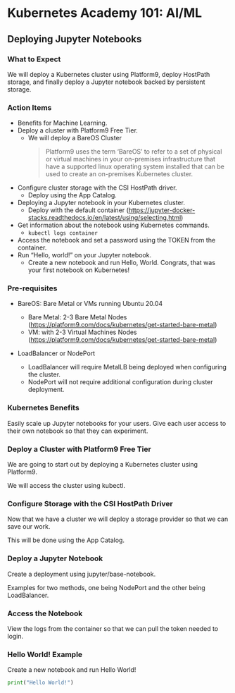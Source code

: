 # Kubernetes Academy 101: AI/ML

## Deploying Jupyter Notebooks

### What to Expect

We will deploy a Kubernetes cluster using Platform9, deploy HostPath storage, and finally deploy a Jupyter notebook backed by persistent storage.

### Action Items

- Benefits for Machine Learning.
- Deploy a cluster with Platform9 Free Tier.
  - We will deploy a BareOS Cluster
    > Platform9 uses the term ‘BareOS’ to refer to a set of physical or virtual machines in your on-premises infrastructure that have a supported linux operating system installed that can be used to create an on-premises Kubernetes cluster.
- Configure cluster storage with the CSI HostPath driver.
  - Deploy using the App Catalog.
- Deploying a Jupyter notebook in your Kubernetes cluster.
  - Deploy with the default container (<https://jupyter-docker-stacks.readthedocs.io/en/latest/using/selecting.html>)
- Get information about the notebook using Kubernetes commands.
  - `kubectl logs container`
- Access the notebook and set a password using the TOKEN from the container.
- Run “Hello, world!” on your Jupyter notebook.
  - Create a new notebook and run Hello, World. Congrats, that was your first notebook on Kubernetes!

### Pre-requisites



- BareOS: Bare Metal or VMs running Ubuntu 20.04
  - Bare Metal: 2-3 Bare Metal Nodes (<https://platform9.com/docs/kubernetes/get-started-bare-metal>)
  - VM: with 2-3 Virtual Machines Nodes (<https://platform9.com/docs/kubernetes/get-started-bare-metal>)

- LoadBalancer or NodePort
  - LoadBalancer will require MetalLB being deployed when configuring the cluster. 
  - NodePort will not require additional configuration during cluster deployment.

### Kubernetes Benefits

Easily scale up Jupyter notebooks for your users. Give each user access to their own notebook so that they can experiment.

### Deploy a Cluster with Platform9 Free Tier

We are going to start out by deploying a Kubernetes cluster using Platform9.

We will access the cluster using kubectl.

### Configure Storage with the CSI HostPath Driver

Now that we have a cluster we will deploy a storage provider so that we can save our work.

This will be done using the App Catalog.

### Deploy a Jupyter Notebook

Create a deployment using jupyter/base-notebook.

Examples for two methods, one being NodePort and the other being LoadBalancer.

### Access the Notebook

View the logs from the container so that we can pull the token needed to login.

### Hello World! Example

Create a new notebook and run Hello World!

```python
print("Hello World!")
```
